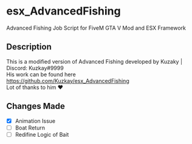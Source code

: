 # esx_AdvancedFishing
Advanced Fishing Job Script for FiveM GTA V Mod and ESX Framework 

## Description
This is a modified version of Advanced Fishing developed by Kuzaky | Discord: Kuzkay#9999 <br>
His work can be found here https://github.com/Kuzkay/esx_AdvancedFishing <br>
Lot of thanks to him ❤

## Changes Made
- [x] Animation Issue 
- [ ] Boat Return
- [ ] Redifine Logic of Bait
